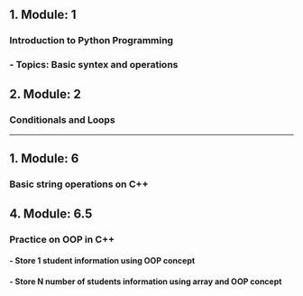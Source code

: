 
## 1. Module: 1
###   Introduction to Python Programming
### - Topics: Basic syntex and operations

## 2. Module: 2
###   Conditionals and Loops



------------------------
## 1. Module: 6
###   Basic string operations on C++
## 4. Module: 6.5
###   Practice on OOP in C++
#### - Store 1 student information using OOP concept
#### - Store N number of students information using array and OOP concept
